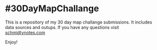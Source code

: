 # #30DayMapChallange

This is a repository of my 30 day map challange submissions. It includes data sources and outups.  If you have any questions visit [schmidtynotes.com](https://schmidtynotes.com)

Enjoy!


